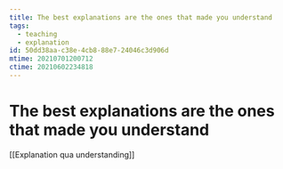 ```yaml
---
title: The best explanations are the ones that made you understand
tags:
  - teaching
  - explanation
id: 50dd38aa-c38e-4cb8-88e7-24046c3d906d
mtime: 20210701200712
ctime: 20210602234818
---
```


# The best explanations are the ones that made you understand

[[Explanation qua understanding]]
